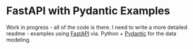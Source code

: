 # FastAPI with Pydantic Examples
Work in progress - all of the code is there. I need to write a more detailed readme - examples using [FastAPI](https://fastapi.tiangolo.com/) via. Python + [Pydantic](https://docs.pydantic.dev/latest/) for the data modeling.
